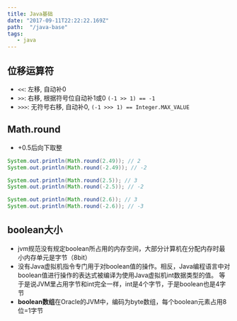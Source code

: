 ```yaml
---
title: Java基础
date: "2017-09-11T22:22:22.169Z"
path:  "/java-base"
tags:
   - java
---
```


## 位移运算符
* `<<`: 左移, 自动补0
* `>>`: 右移, 根据符号位自动补1或0 `(-1 >> 1) == -1`
* `>>>`: 无符号右移, 自动补0, `(-1 >>> 1) == Integer.MAX_VALUE`

## Math.round
* +0.5后向下取整
```java
System.out.println(Math.round(2.49)); // 2
System.out.println(Math.round(-2.49)); // -2

System.out.println(Math.round(2.5)); // 3
System.out.println(Math.round(-2.5)); // -2

System.out.println(Math.round(2.6)); // 3
System.out.println(Math.round(-2.6)); // -3
```

## boolean大小
* jvm规范没有规定boolean所占用的内存空间，大部分计算机在分配内存时最小内存单元是字节（8bit）
* 没有Java虚拟机指令专门用于对boolean值的操作。相反，Java编程语言中对boolean值进行操作的表达式被编译为使用Java虚拟机int数据类型的值。
  等于是说JVM里占用字节和int完全一样，int是4个字节，于是boolean也是4字节
* **boolean数组**在Oracle的JVM中，编码为byte数组，每个boolean元素占用8位=1字节